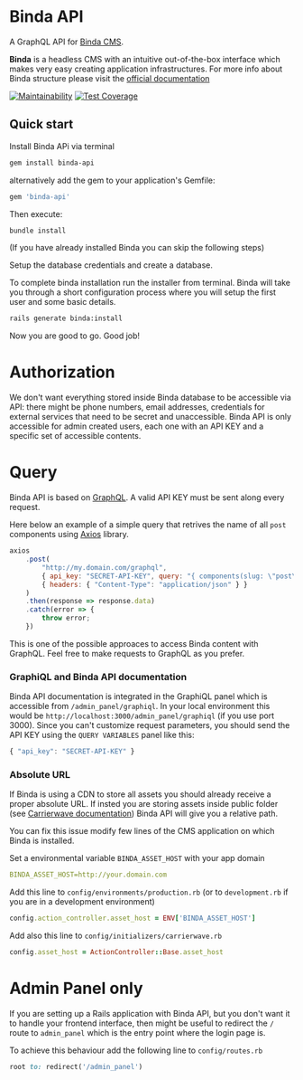 # Binda API
A GraphQL API for [Binda CMS](http://github.com/lacolonia/binda).

**Binda** is a headless CMS with an intuitive out-of-the-box interface which makes very easy creating application infrastructures. For more info about Binda structure please visit the [official documentation](http://www.rubydoc.info/gems/binda)

[![Maintainability](https://api.codeclimate.com/v1/badges/d670f30b4635e5d7bb2a/maintainability)](https://codeclimate.com/github/lacolonia/binda-api/maintainability)
[![Test Coverage](https://api.codeclimate.com/v1/badges/d670f30b4635e5d7bb2a/test_coverage)](https://codeclimate.com/github/lacolonia/binda-api/test_coverage)

## Quick start
Install Binda APi via terminal

```bash
gem install binda-api
```

alternatively add the gem to your application's Gemfile:

```ruby
gem 'binda-api'
```

Then execute:

```bash
bundle install
```

(If you have already installed Binda you can skip the following steps)

Setup the database credentials and create a database.

To complete binda installation run the installer from terminal. Binda will take you through a short configuration process where you will setup the first user and some basic details.

```bash
rails generate binda:install
```

Now you are good to go. Good job!

# Authorization
We don't want everything stored inside Binda database to be accessible via API: there might be phone numbers, email addresses, credentials for external services that need to be secret and unaccessible.
Binda API is only accessible for admin created users, each one with an API KEY and a specific set of accessible contents.

# Query
Binda API is based on [GraphQL](https://graphql.org).
A valid API KEY must be sent along every request.

Here below an example of a simple query that retrives the name of all `post` components using [Axios](https://github.com/axios/axios) library. 

```javascript
axios
	.post(
		"http://my.domain.com/graphql",
		{ api_key: "SECRET-API-KEY", query: "{ components(slug: \"post\"){ edges { node { name } } }}" },
		{ headers: { "Content-Type": "application/json" } }
	)
	.then(response => response.data)
	.catch(error => {
		throw error;
	})
```

This is one of the possible approaces to access Binda content with GraphQL. Feel free to make requests to GraphQL as you prefer.

### GraphiQL and Binda API documentation
Binda API documentation is integrated in the GraphiQL panel which is accessible from `/admin_panel/graphiql`. In your local environment this would be `http://localhost:3000/admin_panel/graphiql` (if you use port 3000).
Since you can't customize request parameters, you should send the API KEY using the `QUERY VARIABLES` panel like this: 

```javascript
{ "api_key": "SECRET-API-KEY" }
```

### Absolute URL
If Binda is using a CDN to store all assets you should already receive a proper absolute URL. If insted you are storing assets inside public folder (see [Carrierwave documentation](https://github.com/carrierwaveuploader/carrierwave#configuring-carrierwave)) Binda API will give you a relative path.

You can fix this issue modify few lines of the CMS application on which Binda is installed.

Set a environmental variable `BINDA_ASSET_HOST` with your app domain

```yaml
BINDA_ASSET_HOST=http://your.domain.com
```

Add this line to `config/environments/production.rb` (or to `development.rb` if you are in a development environment)

```ruby
config.action_controller.asset_host = ENV['BINDA_ASSET_HOST']
```

Add also this line to `config/initializers/carrierwave.rb`

```ruby
config.asset_host = ActionController::Base.asset_host
```

# Admin Panel only

If you are setting up a Rails application with Binda API, but you don't want it to handle your frontend interface, then might  be useful to redirect the `/` route to `admin_panel` which is the entry point where the login page is.

To achieve this behaviour add the following line to `config/routes.rb`

```ruby
root to: redirect('/admin_panel')
```
